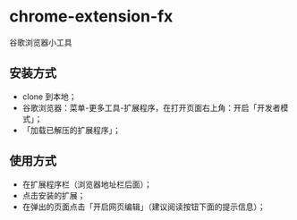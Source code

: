 # chrome-extension-fx
谷歌浏览器小工具

## 安装方式

  * clone 到本地；
  * 谷歌浏览器：菜单-更多工具-扩展程序，在打开页面右上角：开启「开发者模式」；
  * 「加载已解压的扩展程序」；

## 使用方式

  * 在扩展程序栏（浏览器地址栏后面）；
  * 点击安装的扩展；
  * 在弹出的页面点击「开启网页编辑」（建议阅读按钮下面的提示信息）；
